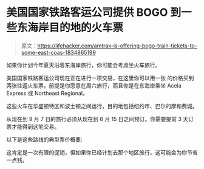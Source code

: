 # 美国国家铁路客运公司提供 BOGO 到一些东海岸目的地的火车票

> 原文：<https://lifehacker.com/amtrak-is-offering-bogo-train-tickets-to-some-east-coas-1834865199>

如果你计划今年夏天沿着东海岸旅行，你可能会考虑坐火车旅行。



美国国家铁路客运公司现在正在进行一项交易，在这里你可以用一张 的价格买到两张往返火车票，前提是你愿意在周六旅行，而且你是在东海岸乘坐 Acela Express 或 Northeast Regional。

这些火车在华盛顿特区和波士顿之间运行，目的地包括纽约市、巴尔的摩和费城。

从现在到 9 月 7 日的旅行必须从现在到 6 月 15 日之间预订。你需要提前 3 天订票才能得到这笔交易。

以下是这些路线的典型票价概要:

这肯定是一次有限的促销，但如果你已经计划去那个地区旅行，这可能会为你节省一点钱。